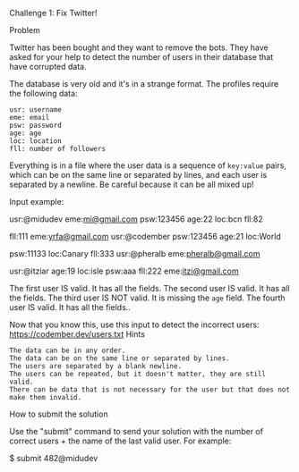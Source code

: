 Challenge 1: Fix Twitter!

Problem

Twitter has been bought and they want to remove the bots. They have asked for your help to detect the number of users in their database that have corrupted data.

The database is very old and it's in a strange format. The profiles require the following data:

    usr: username
    eme: email
    psw: password
    age: age
    loc: location
    fll: number of followers

Everything is in a file where the user data is a sequence of `key:value` pairs, which can be on the same line or separated by lines, and each user is separated by a newline. Be careful because it can be all mixed up!

Input example:

usr:@midudev eme:mi@gmail.com psw:123456 age:22 loc:bcn fll:82

fll:111 eme:yrfa@gmail.com usr:@codember psw:123456 age:21 loc:World

psw:11133 loc:Canary fll:333 usr:@pheralb eme:pheralb@gmail.com

usr:@itziar age:19 loc:isle psw:aaa fll:222 eme:itzi@gmail.com

The first user IS valid. It has all the fields.
The second user IS valid. It has all the fields.
The third user IS NOT valid. It is missing the `age` field.
The fourth user IS valid. It has all the fields..

Now that you know this, use this input to detect the incorrect users: https://codember.dev/users.txt
Hints

    The data can be in any order.
    The data can be on the same line or separated by lines.
    The users are separated by a blank newline.
    The users can be repeated, but it doesn't matter, they are still valid.
    There can be data that is not necessary for the user but that does not make them invalid.

How to submit the solution

Use the "submit" command to send your solution with the number of correct users + the name of the last valid user. For example:

$ submit 482@midudev
